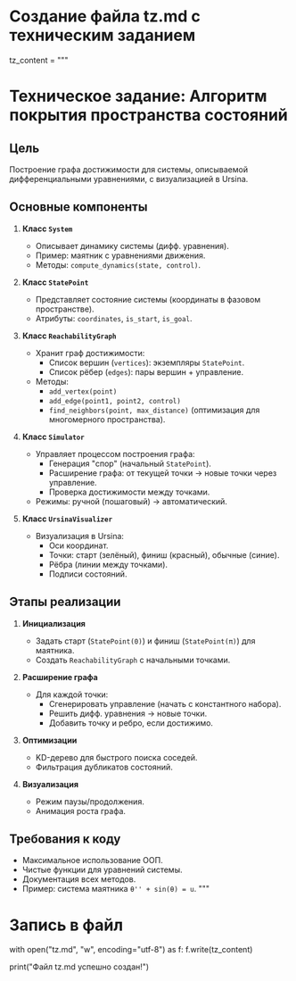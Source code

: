 # Создание файла tz.md с техническим заданием
tz_content = """
# Техническое задание: Алгоритм покрытия пространства состояний

## Цель
Построение графа достижимости для системы, описываемой дифференциальными уравнениями, с визуализацией в Ursina.

## Основные компоненты
1. **Класс `System`**  
   - Описывает динамику системы (дифф. уравнения).  
   - Пример: маятник с уравнениями движения.  
   - Методы: `compute_dynamics(state, control)`.

2. **Класс `StatePoint`**  
   - Представляет состояние системы (координаты в фазовом пространстве).  
   - Атрибуты: `coordinates`, `is_start`, `is_goal`.

3. **Класс `ReachabilityGraph`**  
   - Хранит граф достижимости:  
     - Список вершин (`vertices`): экземпляры `StatePoint`.  
     - Список рёбер (`edges`): пары вершин + управление.  
   - Методы:  
     - `add_vertex(point)`  
     - `add_edge(point1, point2, control)`  
     - `find_neighbors(point, max_distance)` (оптимизация для многомерного пространства).

4. **Класс `Simulator`**  
   - Управляет процессом построения графа:  
     - Генерация "спор" (начальный `StatePoint`).  
     - Расширение графа: от текущей точки → новые точки через управление.  
     - Проверка достижимости между точками.  
   - Режимы: ручной (пошаговый) → автоматический.

5. **Класс `UrsinaVisualizer`**  
   - Визуализация в Ursina:  
     - Оси координат.  
     - Точки: старт (зелёный), финиш (красный), обычные (синие).  
     - Рёбра (линии между точками).  
     - Подписи состояний.

## Этапы реализации
1. **Инициализация**  
   - Задать старт (`StatePoint(0)`) и финиш (`StatePoint(π)`) для маятника.  
   - Создать `ReachabilityGraph` с начальными точками.

2. **Расширение графа**  
   - Для каждой точки:  
     - Сгенерировать управление (начать с константного набора).  
     - Решить дифф. уравнения → новые точки.  
     - Добавить точку и ребро, если достижимо.

3. **Оптимизации**  
   - KD-дерево для быстрого поиска соседей.  
   - Фильтрация дубликатов состояний.

4. **Визуализация**  
   - Режим паузы/продолжения.  
   - Анимация роста графа.

## Требования к коду
- Максимальное использование ООП.  
- Чистые функции для уравнений системы.  
- Документация всех методов.  
- Пример: система маятника `θ'' + sin(θ) = u`.
"""

# Запись в файл
with open("tz.md", "w", encoding="utf-8") as f:
    f.write(tz_content)

print("Файл tz.md успешно создан!") 